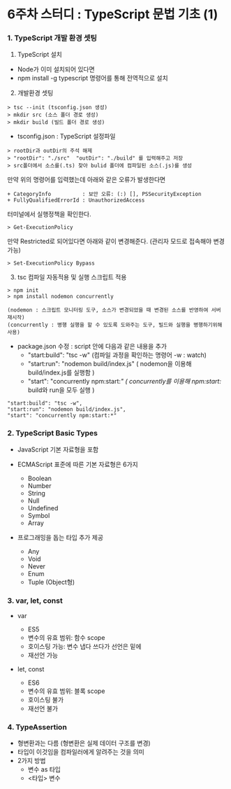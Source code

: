 # 6주차 스터디 : TypeScript 문법 기초 (1)

### 1. TypeScript 개발 환경 셋팅

1. TypeScript 설치

- Node가 이미 설치되어 있다면
- npm install -g typescript 명령어를 통해 전역적으로 설치

2. 개발환경 셋팅

```
> tsc --init (tsconfig.json 생성)
> mkdir src (소스 폴더 경로 생성)
> mkdir build (빌드 폴더 경로 생성)
```

- tsconfig.json : TypeScript 설정파일

```
> rootDir과 outDir의 주석 해제
> "rootDir": "./src"  "outDir": "./build" 를 입력해주고 저장
> src폴더에서 소스를(.ts) 찾아 bulid 폴더에 컴파일된 소스(.js)를 생성
```

만약 위의 명령어를 입력했는데 아래와 같은 오류가 발생한다면

```
+ CategoryInfo          : 보안 오류: (:) [], PSSecurityException
+ FullyQualifiedErrorId : UnauthorizedAccess
```

터미널에서 실행정책을 확인한다.

```
> Get-ExecutionPolicy
```

만약 Restricted로 되어있다면 아래와 같이 변경해준다. (관리자 모드로 접속해야 변경 가능)

```
> Set-ExecutionPolicy Bypass
```

3. tsc 컴파일 자동적용 및 실행 스크립트 적용

```
> npm init
> npm install nodemon concurrently

(nodemon : 스크립트 모니터링 도구, 소스가 변경되었을 때 변경된 소스를 반영하여 서버 재시작)
(concurrently : 병행 실행을 할 수 있도록 도와주는 도구, 빌드와 실행을 병행하기위해 사용)
```

- package.json 수정 : script 안에 다음과 같은 내용을 추가
  - "start:build": "tsc -w" (컴파일 과정을 확인하는 명령어 -w : watch)
  - "start:run": "nodemon build/index.js" ( nodemon을 이용해 build/index.js를 실행함 )
  - "start": "concurrently npm:start:_" ( concurrently를 이용해 npm:start:_ build와 run을 모두 실행 )

```
"start:build": "tsc -w",
"start:run": "nodemon build/index.js",
"start": "concurrently npm:start:*"
```

### 2. TypeScript Basic Types

- JavaScript 기본 자료형을 포함
- ECMAScript 표준에 따른 기본 자료형은 6가지

  - Boolean
  - Number
  - String
  - Null
  - Undefined
  - Symbol
  - Array

- 프로그래밍을 돕는 타입 추가 제공
  - Any
  - Void
  - Never
  - Enum
  - Tuple (Object형)

### 3. var, let, const

- var

  - ES5
  - 변수의 유효 범위: 함수 scope
  - 호이스팅 가능: 변수 냅다 쓰다가 선언은 밑에
  - 재선언 가능

- let, const
  - ES6
  - 변수의 유효 범위: 블록 scope
  - 호이스팅 불가
  - 재선언 불가

### 4. TypeAssertion

- 형변환과는 다름 (형변환은 실제 데이터 구조를 변경)
- 타입이 이것임을 컴파일러에게 알려주는 것을 의미
- 2가지 방법
  - 변수 as 타입
  - <타입> 변수
